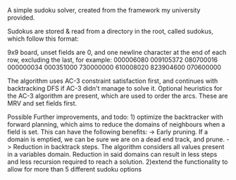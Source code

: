 A simple sudoku solver, created from the framework my university provided.

Sudokus are stored & read from a directory in the root, called sudokus, which follow this format:

9x9 board, unset fields are 0, and one newline character at the end of each row, excluding the last, for example:
000006080
009105372
080700016
000000034
000351000
730000000
610008020
823904600
070600000

The algorithm uses AC-3 constraint satisfaction first, and continues with backtracking DFS if AC-3 didn't manage to solve it.
Optional heuristics for the AC-3 algorithm are present, which are used to order the arcs. These are MRV and set fields first.


Possible Further improvements, and todo:
    1) optimize the backtracker with forward planning, which aims to reduce the domains of neighbours when a field is set. This can have the following benefits:
        -> Early pruning. If a domain is emptied, we can be sure we are on a dead end track, and prune.
        -> Reduction in backtrack steps. The algorithm considers all values present in a variables domain. Reduction in said domains can result in less steps and less recursion required to reach a solution.
    2)extend the functionality to allow for more than 5 different sudoku options